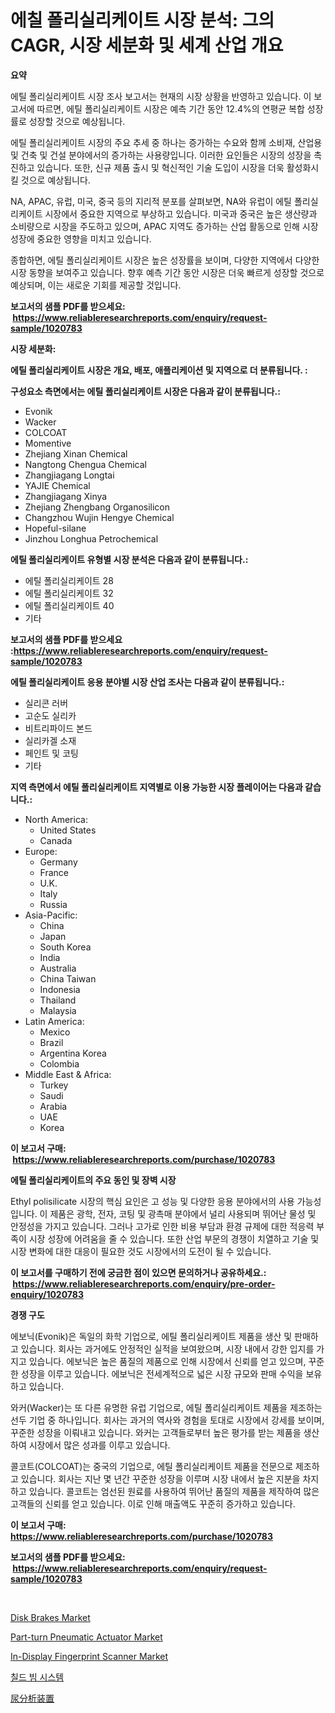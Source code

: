 <p><h1>에칠 폴리실리케이트 시장 분석: 그의 CAGR, 시장 세분화 및 세계 산업 개요</h1></p><p><strong>요약</strong></p>
<p><p>에틸 폴리실리케이트 시장 조사 보고서는 현재의 시장 상황을 반영하고 있습니다. 이 보고서에 따르면, 에틸 폴리실리케이트 시장은 예측 기간 동안 12.4%의 연평균 복합 성장률로 성장할 것으로 예상됩니다. </p><p>에틸 폴리실리케이트 시장의 주요 추세 중 하나는 증가하는 수요와 함께 소비재, 산업용 및 건축 및 건설 분야에서의 증가하는 사용량입니다. 이러한 요인들은 시장의 성장을 촉진하고 있습니다. 또한, 신규 제품 출시 및 혁신적인 기술 도입이 시장을 더욱 활성화시킬 것으로 예상됩니다.</p><p>NA, APAC, 유럽, 미국, 중국 등의 지리적 분포를 살펴보면, NA와 유럽이 에틸 폴리실리케이트 시장에서 중요한 지역으로 부상하고 있습니다. 미국과 중국은 높은 생산량과 소비량으로 시장을 주도하고 있으며, APAC 지역도 증가하는 산업 활동으로 인해 시장 성장에 중요한 영향을 미치고 있습니다.</p><p>종합하면, 에틸 폴리실리케이트 시장은 높은 성장률을 보이며, 다양한 지역에서 다양한 시장 동향을 보여주고 있습니다. 향후 예측 기간 동안 시장은 더욱 빠르게 성장할 것으로 예상되며, 이는 새로운 기회를 제공할 것입니다.</p></p>
<p><strong>보고서의 샘플 PDF를 받으세요: &nbsp;<a href="https://www.reliableresearchreports.com/enquiry/request-sample/1020783">https://www.reliableresearchreports.com/enquiry/request-sample/1020783</a></strong></p>
<p><strong>시장 세분화:</strong></p>
<p><strong> 에틸 폴리실리케이트 시장은 개요, 배포, 애플리케이션 및 지역으로 더 분류됩니다. :</strong></p>
<p><strong>구성요소 측면에서는 에틸 폴리실리케이트 시장은 다음과 같이 분류됩니다.:</strong></p>
<p><ul><li>Evonik</li><li>Wacker</li><li>COLCOAT</li><li>Momentive</li><li>Zhejiang Xinan Chemical</li><li>Nangtong Chengua Chemical</li><li>Zhangjiagang Longtai</li><li>YAJIE Chemical</li><li>Zhangjiagang Xinya</li><li>Zhejiang Zhengbang Organosilicon</li><li>Changzhou Wujin Hengye Chemical</li><li>Hopeful-silane</li><li>Jinzhou Longhua Petrochemical</li></ul></p>
<p><strong> 에틸 폴리실리케이트 유형별 시장 분석은 다음과 같이 분류됩니다.:</strong></p>
<p><ul><li>에틸 폴리실리케이트 28</li><li>에틸 폴리실리케이트 32</li><li>에틸 폴리실리케이트 40</li><li>기타</li></ul></p>
<p><strong>보고서의 샘플 PDF를 받으세요 :<a href="https://www.reliableresearchreports.com/enquiry/request-sample/1020783">https://www.reliableresearchreports.com/enquiry/request-sample/1020783</a></strong></p>
<p><strong> 에틸 폴리실리케이트 응용 분야별 시장 산업 조사는 다음과 같이 분류됩니다.:</strong></p>
<p><ul><li>실리콘 러버</li><li>고순도 실리카</li><li>비트리파이드 본드</li><li>실리카겔 소재</li><li>페인트 및 코팅</li><li>기타</li></ul></p>
<p><strong>지역 측면에서 에틸 폴리실리케이트 지역별로 이용 가능한 시장 플레이어는 다음과 같습니다.:</strong></p>
<p><ul>
    <li>
        North America:
        <ul>
            <li>United States</li>
            <li>Canada</li>
        </ul>
    </li>
    <li>
        Europe:
        <ul>
            <li>Germany</li>
            <li>France</li>
            <li>U.K.</li>
            <li>Italy</li>
            <li>Russia</li>
        </ul>
    </li>
    <li>
        Asia-Pacific:
        <ul>
            <li>China</li>
            <li>Japan</li>
            <li>South Korea</li>
            <li>India</li>
            <li>Australia</li>
            <li>China Taiwan</li>
            <li>Indonesia</li>
            <li>Thailand</li>
            <li>Malaysia</li>
        </ul>
    </li>
    <li>
        Latin America:
        <ul>
            <li>Mexico</li>
            <li>Brazil</li>
            <li>Argentina Korea</li>
            <li>Colombia</li>
        </ul>
    </li>
    <li>
        Middle East & Africa:
        <ul>
            <li>Turkey</li>
            <li>Saudi</li>
            <li>Arabia</li>
            <li>UAE</li>
            <li>Korea</li>
        </ul>
    </li>
    </ul></p>
<p><strong>이 보고서 구매: &nbsp;<a href="https://www.reliableresearchreports.com/purchase/1020783">https://www.reliableresearchreports.com/purchase/1020783</a></strong></p>
<p><strong>에틸 폴리실리케이트의 주요 동인 및 장벽 시장</strong></p>
<p><p>Ethyl polisilicate 시장의 핵심 요인은 고 성능 및 다양한 응용 분야에서의 사용 가능성입니다. 이 제품은 광학, 전자, 코팅 및 광촉매 분야에서 널리 사용되며 뛰어난 물성 및 안정성을 가지고 있습니다. 그러나 고가로 인한 비용 부담과 환경 규제에 대한 적응력 부족이 시장 성장에 어려움을 줄 수 있습니다. 또한 산업 부문의 경쟁이 치열하고 기술 및 시장 변화에 대한 대응이 필요한 것도 시장에서의 도전이 될 수 있습니다.</p></p>
<p><strong>이 보고서를 구매하기 전에 궁금한 점이 있으면 문의하거나 공유하세요.: &nbsp;<a href="https://www.reliableresearchreports.com/enquiry/pre-order-enquiry/1020783">https://www.reliableresearchreports.com/enquiry/pre-order-enquiry/1020783</a></strong></p>
<p><strong>경쟁 구도</strong></p>
<p><p>에보닉(Evonik)은 독일의 화학 기업으로, 에틸 폴리실리케이트 제품을 생산 및 판매하고 있습니다. 회사는 과거에도 안정적인 실적을 보여왔으며, 시장 내에서 강한 입지를 가지고 있습니다. 에보닉은 높은 품질의 제품으로 인해 시장에서 신뢰를 얻고 있으며, 꾸준한 성장을 이루고 있습니다. 에보닉은 전세계적으로 넓은 시장 규모와 판매 수익을 보유하고 있습니다.</p><p>와커(Wacker)는 또 다른 유명한 유럽 기업으로, 에틸 폴리실리케이트 제품을 제조하는 선두 기업 중 하나입니다. 회사는 과거의 역사와 경험을 토대로 시장에서 강세를 보이며, 꾸준한 성장을 이뤄내고 있습니다. 와커는 고객들로부터 높은 평가를 받는 제품을 생산하여 시장에서 많은 성과를 이루고 있습니다.</p><p>콜코트(COLCOAT)는 중국의 기업으로, 에틸 폴리실리케이트 제품을 전문으로 제조하고 있습니다. 회사는 지난 몇 년간 꾸준한 성장을 이루며 시장 내에서 높은 지분을 차지하고 있습니다. 콜코트는 엄선된 원료를 사용하여 뛰어난 품질의 제품을 제작하여 많은 고객들의 신뢰를 얻고 있습니다. 이로 인해 매출액도 꾸준히 증가하고 있습니다.</p></p>
<p><strong>이 보고서 구매: &nbsp; <a href="https://www.reliableresearchreports.com/purchase/1020783">https://www.reliableresearchreports.com/purchase/1020783</a></strong></p>
<p><strong>보고서의 샘플 PDF를 받으세요: &nbsp;<a href="https://www.reliableresearchreports.com/enquiry/request-sample/1020783">https://www.reliableresearchreports.com/enquiry/request-sample/1020783</a></strong><strong></strong></p>
<p>&nbsp;</p>
<p><p><a href="https://github.com/rahu1506/Market-Research-Report-List-3/blob/main/disk-brakes-market.md">Disk Brakes Market</a></p><p><a href="https://issuu.com/reportprime-2/docs/part-turn-pneumatic-actuator-market-size-2030.pptx">Part-turn Pneumatic Actuator Market</a></p><p><a href="https://view.publitas.com/reportprime-1/in-display-fingerprint-scanner-market-size-2023-2030-global-industrial-analysis-key-geographical-regions-market-share-top-key-players-product-types-and-forecast-research-report/">In-Display Fingerprint Scanner Market</a></p><p><a href="https://github.com/mpodehpw07370073/Market-Research-Report-List-1/blob/main/8723476188192.md">칠드 빔 시스템</a></p><p><a href="https://github.com/nxboeu02965442/Market-Research-Report-List-1/blob/main/5630451188347.md">尿分析装置</a></p></p>